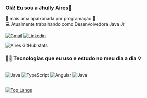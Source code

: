 ### Olá! Eu sou a Jhully Aires👋 
💖 mais uma apaixonada por programação 💖 <br/> 💻 Atualmente trabalhando como Desenvolvedora Java Jr

[![Gmail](https://img.shields.io/badge/Gmail-D14836?style=for-the-badge&logo=gmail&logoColor=white)](jhullyolires@gmail.com) [![Linkedin](https://img.shields.io/badge/LinkedIn-0077B5?style=for-the-badge&logo=linkedin&logoColor=white)](https://www.linkedin.com/in/jhully-aires/)

![Aires GitHub stats](https://github-readme-stats.vercel.app/api?username=jhullyAires&show_icons=true&theme=dracula)

### 👩‍💻 Tecnologias que eu uso e estudo no meu dia a dia 💡

<div style="display: inline_block"><br/>
    <img align="center" alt="Java" src="https://img.shields.io/badge/Java-ED8B00?style=for-the-badge&logo=java&logoColor=white">
    <img align="center" alt="TypeScript" src="https://img.shields.io/badge/TypeScript-007ACC?style=for-the-badge&logo=typescript&logoColor=white">
    <img align="center" alt="Angular" src="https://img.shields.io/badge/Angular-DD0031?style=for-the-badge&logo=angular&logoColor=white">
    <img align="center" alt="Java" src="https://img.shields.io/badge/Spring-6DB33F?style=for-the-badge&logo=spring&logoColor=white">
</div> <br/>

[![Top Langs](https://github-readme-stats.vercel.app/api/top-langs/?username=jhullyAires)](https://github.com/jhullyAires/github-readme-stats)
